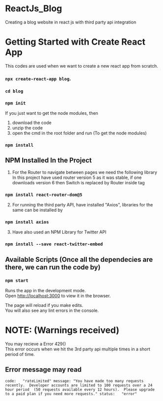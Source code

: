 
# ReactJs_Blog
Creating a blog website in react js with third party api integration

# Getting Started with Create React App
This codes are used when we want to create a new react app from scratch.
### `npx create-react-app blog`.
### `cd blog`
### `npm init`

If you just want to get the node modules, then 
1. download the code
2. unzip the code
3. open the cmd in the root folder and run (To get the node modules)
### `npm install`

## NPM Installed In the Project
1. For the Router to navigate between pages we need the following library <br/>
In this project have used router version 5 as it was stable, if one downloads version 6 then Switch is replaced by Router inside <Routers> tag
### `npm install react-router-dom@5`

2. For running the third party API, have installed "Axios", libraries for the same can be installed by
### `npm install axios`

3. Have also used an NPM Library for Twitter API 
### `npm install --save react-twitter-embed`

## Available Scripts (Once all the dependecies are there, we can run the code by)
### `npm start`

Runs the app in the development mode.\
Open [http://localhost:3000](http://localhost:3000) to view it in the browser.

The page will reload if you make edits.\
You will also see any lint errors in the console.
	
# NOTE: (Warnings received)
You may recieve a Error 429() <br />
This error occurs when we hit the 3rd party api multiple times in a short period of time.
## Error message may read
`code: 	 "rateLimited"
message: "You have made too many requests recently. 
	  Developer accounts are limited to 100 requests over a 24 hour period 
	  (50 requests available every 12 hours). 
	  Please upgrade to a paid plan if you need more requests."
status:   "error"`
